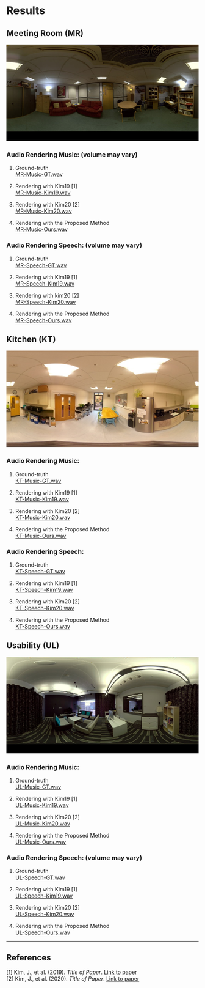 # Results

## Meeting Room (MR)
![Meeting Room](MeetingRoom.jpg)

### Audio Rendering Music: (volume may vary)
1. Ground-truth  
   [MR-Music-GT.wav](audio/MR-Music-GT.wav)
     
2. Rendering with Kim19 [1]  
   [MR-Music-Kim19.wav](audio/MR-Music-Kim19.wav)
   
3. Rendering with Kim20 [2]  
   [MR-Music-Kim20.wav](audio/MR-Music-Kim20.wav)
    
4. Rendering with the Proposed Method  
   [MR-Music-Ours.wav](audio/MR-Music-Ours.wav)
    
### Audio Rendering Speech: (volume may vary)
1. Ground-truth   
   [MR-Speech-GT.wav](audio/MR-Speech-GT.wav)
   
3. Rendering with Kim19 [1]  
   [MR-Speech-Kim19.wav](audio/MR-Speech-Kim19.wav)
   
4. Rendering with kim20 [2]  
   [MR-Speech-Kim20.wav](audio/MR-Speech-Kim20.wav)
   
5. Rendering with the Proposed Method  
   [MR-Speech-Ours.wav](Meeting/MR-Speech-Ours.wav)

## Kitchen (KT)
![Kitchen](Kitchen.jpg)

### Audio Rendering Music:
1. Ground-truth  
   [KT-Music-GT.wav](Kitchen(KT)/KT-Music-GT.wav)
     
2. Rendering with Kim19 [1]  
   [KT-Music-Kim19.wav](Kitchen(KT)/KT-Music-Kim19.wav)
   
3. Rendering with Kim20 [2]  
   [KT-Music-Kim20.wav](Kitchen(KT)/KT-Music-Kim20.wav)
    
4. Rendering with the Proposed Method  
   [KT-Music-Ours.wav](Kitchen(KT)/KT-Music-Ours.wav)
    
### Audio Rendering Speech: 
1. Ground-truth  
   [KT-Speech-GT.wav](Kitchen(KT)/KT-Speech-GT.wav)
   
3. Rendering with Kim19 [1]  
   [KT-Speech-Kim19.wav](Kitchen(KT)/KT-Speech-Kim19.wav)
   
4. Rendering with Kim20 [2]  
   [KT-Speech-Kim20.wav](Kitchen(KT)/KT-Speech-Kim20.wav)
   
5. Rendering with the Proposed Method  
   [KT-Speech-Ours.wav](Kitchen(KT)/KT-Speech-Ours.wav)

## Usability (UL)
![Usability](Usability.jpg)

### Audio Rendering Music: 
1. Ground-truth  
   [UL-Music-GT.wav](Usability(UL)/UL-Music-GT.wav)
     
2. Rendering with Kim19 [1]  
   [UL-Music-Kim19.wav](Usability(UL)/UL-Music-Kim19.wav)
   
3. Rendering with Kim20 [2]  
   [UL-Music-Kim20.wav](Usability(UL)/UL-Music-Kim20.wav)
    
4. Rendering with the Proposed Method  
   [UL-Music-Ours.wav](Usability(UL)/UL-Music-Ours.wav)
    
### Audio Rendering Speech: (volume may vary)
1. Ground-truth  
   [UL-Speech-GT.wav](Usability(UL)/UL-Speech-GT.wav)
   
3. Rendering with Kim19 [1]  
   [UL-Speech-Kim19.wav](Usability(UL)/UL-Speech-Kim19.wav)
   
4. Rendering with Kim20 [2]  
   [UL-Speech-Kim20.wav](Usability(UL)/UL-Speech-Kim20.wav)
   
5. Rendering with the Proposed Method  
   [UL-Speech-Ours.wav](Usability(UL)/UL-Speech-Ours.wav)

---

## References
[1] Kim, J., et al. (2019). *Title of Paper*. [Link to paper](https://doi.org/xxxxxx)  
[2] Kim, J., et al. (2020). *Title of Paper*. [Link to paper](https://doi.org/xxxxxx)

